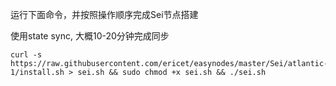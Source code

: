 运行下面命令，并按照操作顺序完成Sei节点搭建

使用state sync, 大概10-20分钟完成同步

~~~
curl -s https://raw.githubusercontent.com/ericet/easynodes/master/Sei/atlantic-1/install.sh > sei.sh && sudo chmod +x sei.sh && ./sei.sh
~~~
